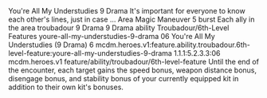 <ability>
  <name>You&apos;re All My Understudies</name>
  <cost>9 Drama</cost>
  <flavor>It&apos;s important for everyone to know each other&apos;s lines, just in case …</flavor>
  <keywords>
    <keyword>Area</keyword>
    <keyword>Magic</keyword>
  </keywords>
  <type>Maneuver</type>
  <distance>5 burst</distance>
  <target>Each ally in the area</target>
  <metadata>
    <class>troubadour</class>
    <cost>9 Drama</cost>
    <cost_amount>9</cost_amount>
    <cost_resource>Drama</cost_resource>
    <feature_type>ability</feature_type>
    <file_dpath>Troubadour/6th-Level Features</file_dpath>
    <item_id>youre-all-my-understudies-9-drama</item_id>
    <item_index>06</item_index>
    <item_name>You&apos;re All My Understudies (9 Drama)</item_name>
    <level>6</level>
    <scc>mcdm.heroes.v1:feature.ability.troubadour.6th-level-feature:youre-all-my-understudies-9-drama</scc>
    <scdc>1.1.1:5.2.3.3:06</scdc>
    <source>mcdm.heroes.v1</source>
    <type>feature/ability/troubadour/6th-level-feature</type>
  </metadata>
  <effects>
    <effect type="mundane">Until the end of the encounter, each target gains the speed bonus, weapon distance bonus, disengage bonus, and stability bonus of your currently equipped kit in addition to their own kit&apos;s bonuses.</effect>
  </effects>
</ability>
